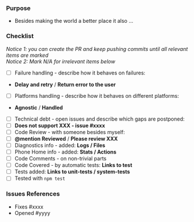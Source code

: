 ### Purpose
- Besides making the world a better place it also ...

### Checklist 
*Notice 1: you can create the PR and keep pushing commits until all relevant items are marked*  
*Notice 2: Mark N/A for irrelevant items below*  

- [ ] Failure handling - describe how it behaves on failures:
 - **Delay and retry** / **Return error to the user**
- [ ] Platforms handling - describe how it behaves on different platforms:
 - **Agnostic** / **Handled**
- [ ] Technical debt - open issues and describe which gaps are postponed:
 - [ ] **Does not support XXX - issue #xxxx**
- [ ] Code Review - with someone besides myself:
 - [ ] **@mention Reviewed** / **Please review XXX**
- [ ] Diagnostics info - added: **Logs / Files**
- [ ] Phone Home info - added: **Stats / Actions**
- [ ] Code Comments - on non-trivial parts
- [ ] Code Covered - by automatic tests: **Links to test**
- [ ] Tests added: **Links to unit-tests / system-tests**
- [ ] Tested with `npm test`

### Issues References
- Fixes #xxxx
- Opened #yyyy
